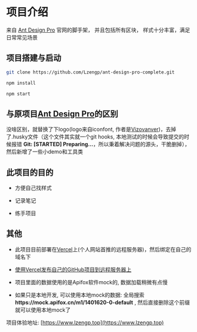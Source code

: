 # 项目介绍

来自 [Ant Design Pro](https://pro.ant.design) 官网的脚手架， 并且包括所有区块， 样式十分丰富，满足日常常见场景

## 项目搭建与启动

```bash
git clone https://github.com/Lzengp/ant-design-pro-complete.git

npm install

npm start
```

## 与原项目[Ant Design Pro](https://github.com/ant-design/ant-design-pro)的区别

没啥区别，就替换了下logo(logo来自iconfont, 作者是[Vizovanver](https://www.iconfont.cn/user/detail?spm=a313x.7781069.0.d214f71f6&uid=969416&nid=7Y5iPgJrZJmk))，去掉了.husky文件（这个文件其实就一个git hooks, 本地测试的时候会导致提交的时候报错 **Git: [STARTED] Preparing...**，所以秉着解决问题的源头，干脆删掉），然后新增了一些小demo和工具类

## 此项目的目的

- 方便自己找样式

- 记录笔记

- 练手项目

## 其他

-  此项目目前部署在[Vercel](https://vercel.com/)上(个人网站首推的远程服务器)，然后绑定在自己的域名下

-  [使用Vercel发布自己的GitHub项目到远程服务器上](https://zhuanlan.zhihu.com/p/549887095)

-  项目里面的数据使用的是Apifox软件mock的, 数据加载稍微有点慢

-  如果只是本地开发, 可以使用本地mock的数据: 全局搜索 **https://<span></span>mock.apifox.cn/m1/1401620-0-default** , 然后直接删除这个前缀就可以使用本地mock了

项目体验地址: [https://www.lzengp.top](https://www.lzengp.top)
